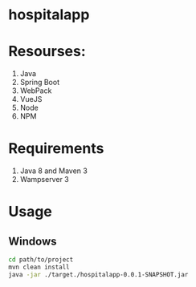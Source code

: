 # hospitalapp
# Resourses:
1. Java 
2. Spring Boot
3. WebPack
4. VueJS
5. Node
6. NPM
# Requirements
1. Java 8 and Maven 3
2. Wampserver 3
# Usage
## Windows
```bash
cd path/to/project
mvn clean install
java -jar ./target./hospitalapp-0.0.1-SNAPSHOT.jar
```

